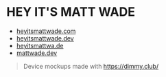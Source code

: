 # HEY IT'S MATT WADE

-   [heyitsmattwade.com](https://heyitsmattwade.com/)
-   [heyitsmattwade.dev](https://heyitsmattwade.dev/)
-   [heyitsmattwa.de](http://heyitsmattwa.de/)
-   [mattwade.dev](https://mattwade.dev/)

> Device mockups made with https://dimmy.club/
